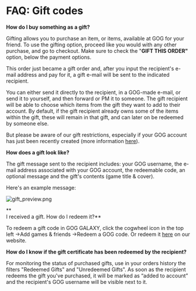 FAQ: Gift codes
===============

**How do I buy something as a gift?**

Gifting allows you to purchase an item, or items, available at GOG for your friend. To use the gifting option, proceed like you would with any other purchase, and go to checkout. Make sure to check the "**GIFT THIS ORDER"** option, below the payment options.

This order just became a gift order and, after you input the recipient's e-mail address and pay for it, a gift e-mail will be sent to the indicated recipient.

You can either send it directly to the recipient, in a GOG-made e-mail, or send it to yourself, and then forward or PM it to someone. The gift recipient will be able to choose which items from the gift they want to add to their account. By default, if the gift recipient already owns some of the items within the gift, these will remain in that gift, and can later on be redeemed by someone else.  
  

But please be aware of our gift restrictions, especially if your GOG account has just been recently created (more information [here](https://support.gog.com/hc/en-us/articles/212159529-I-cannot-buy-a-game-as-a-gift-why-?product=gog)).  
  

**How does a gift look like?**

The gift message sent to the recipient includes: your GOG username, the e-mail address associated with your GOG account, the redeemable code, an optional message and the gift's contents (game title & cover).

Here's an example message:

![gift_preview.png](/hc/article_attachments/360018338418/gift_preview.png)

**  
I received a gift. How do I redeem it?**

To redeem a gift code in GOG GALAXY, click the cogwheel icon in the top left →Add games & friends →Redeem a GOG code. Or redeem it [here](https://www.gog.com/redeem) on our website.

  
**How do I know if the gift certificate has been redeemed by the recipient?**

For monitoring the status of purchased gifts, use in your orders history the filters "Redeemed Gifts" and "Unredeemed Gifts". As soon as the recipient redeems the gift you've purchased, it will be marked as “added to account” and the recipient's GOG username will be visible next to it.